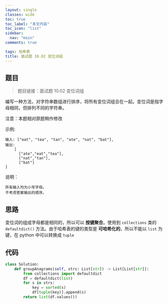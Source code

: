 ```yaml
---
layout: single
classes: wide
toc: true
toc_label: "本文内容"
toc_icon: "list"
sidebar:
  nav: "main"
comments: true

tags: 哈希表
title: 面试题 10.02 变位词组
---
```


## 题目

> 题目链接：面试题 10.02 变位词组

编写一种方法，对字符串数组进行排序，将所有变位词组合在一起。变位词是指字母相同，但排列不同的字符串。

注意：本题相对原题稍作修改

示例:

    输入: ["eat", "tea", "tan", "ate", "nat", "bat"],
    输出:
        [
          ["ate","eat","tea"],
          ["nat","tan"],
          ["bat"]
    ]

说明：

    所有输入均为小写字母。
    不考虑答案输出的顺序。


## 思路 

变位词的组成字母都是相同的，所以可以 **按键聚合**。使用到 `collections` 类的 `defaultdict()` 方法。由于哈希表的键的类型是 **可哈希化的**，所以不能以 `list` 为键，在 python 中可以转换成 `tuple`

## 代码 

```python
class Solution:
    def groupAnagrams(self, strs: List[str]) -> List[List[str]]:
        from collections import defaultdict
        df = defaultdict(list)
        for s in strs:
            key = sorted(s)
            df[tuple(key)].append(s)
        return list(df.values())

```

